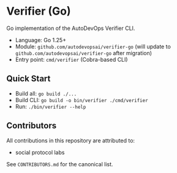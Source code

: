 # Verifier (Go)

Go implementation of the AutoDevOps Verifier CLI.

- Language: Go 1.25+
- Module: `github.com/autodevopsai/verifier-go` (will update to `github.com/autodevopsai/verifier-go` after migration)
- Entry point: `cmd/verifier` (Cobra-based CLI)

## Quick Start

- Build all: `go build ./...`
- Build CLI: `go build -o bin/verifier ./cmd/verifier`
- Run: `./bin/verifier --help`

## Contributors

All contributions in this repository are attributed to:

- social protocol labs

See `CONTRIBUTORS.md` for the canonical list.

